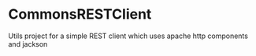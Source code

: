 # CommonsRESTClient
Utils project for a simple REST client which uses apache http components and jackson
